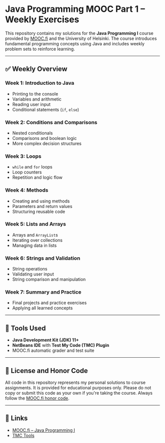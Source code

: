 # Java Programming MOOC Part 1 – Weekly Exercises

This repository contains my solutions for the **Java Programming I** course provided by [MOOC.fi](https://mooc.fi/en/) and the University of Helsinki. The course introduces fundamental programming concepts using Java and includes weekly problem sets to reinforce learning.

---

## ✅ Weekly Overview

### Week 1: Introduction to Java
- Printing to the console
- Variables and arithmetic
- Reading user input
- Conditional statements (`if`, `else`)

### Week 2: Conditions and Comparisons
- Nested conditionals
- Comparisons and boolean logic
- More complex decision structures

### Week 3: Loops
- `while` and `for` loops
- Loop counters
- Repetition and logic flow

### Week 4: Methods
- Creating and using methods
- Parameters and return values
- Structuring reusable code

### Week 5: Lists and Arrays
- Arrays and `ArrayList`s
- Iterating over collections
- Managing data in lists

### Week 6: Strings and Validation
- String operations
- Validating user input
- String comparison and manipulation

### Week 7: Summary and Practice
- Final projects and practice exercises
- Applying all learned concepts

---

## 🧰 Tools Used
- **Java Development Kit (JDK) 11+**
- **NetBeans IDE** with **Test My Code (TMC) Plugin**
- MOOC.fi automatic grader and test suite

---

## 📜 License and Honor Code

All code in this repository represents my personal solutions to course assignments. It is provided for educational purposes only. Please do not copy or submit this code as your own if you're taking the course. Always follow the [MOOC.fi honor code](https://mooc.fi/en/#faq).

---

## 🔗 Links
- [MOOC.fi – Java Programming I](https://mooc.fi/en/)
- [TMC Tools](https://github.com/testmycode)

